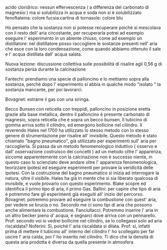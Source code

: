 acido cloridrico: nessun effervescenza ( a differenza del carbonato di magnesio ) ma si solubilizza
in acqua e soda non si è solubilizzato
fenoftaleina: colore fucsia
cartina di tornasole: colore blu

Ho pensato che la sostanza non si potesse recuperare poiché si mescolava con il resto dell' aria circostante, per recuperarla potrei ad esempio eseguire l' esperimento in un abiente chiuso, come ad esempio un distillatore: nel distillatore posso raccogliere le sostanze presenti nell' aria che esce con la loro condensazione, come quando abbiamo ottenuto il sale e l' acqua distillata dall' acqua salata.

Nuova lezione: discussione collettiva sulle possibilità di risalire agli 0,56 g di sostanza persa durante la calcinazione

Fantechi: prendiamo una specie di palloncino e lo mettiamo sopra alla sostanza, perché dopo l' esperimento si abbia in qualche modo "isolato " la sostanza mancante, per poi lavorarci.

Bovagnet: estrarre il gas con una siringa.


Becco Bunsen con reticella con treppidi, palloncino in posizione eretta grazie alla base metallica, dentro il palloncino è presente carbonato di magnesio, sopra reticella che è sopra un becco bunsen. Il tubicino di gomma arriva sotto il cilindro, ed emergono bollicine nel cilindro. Il reverendo Hales nel 1700 ha utilizzato lo stesso metodo con lo stesso genere di strumentazione per risalire all' invisibile. Questo metodo è stato chiamato "bagno pneumatico", già utilizzato per esperimenti sull' aria per raccoglierla. Si passa da un metodo fenomenologico induttivo ( osservo e dall' osservazione costruisco dei concetti ) ad un metodo oltre l' apparenza, siccome apparentemente con la calcinazione non è successo niente, in questo caso lo scienziato deve andare oltre l' apparenza fenomenologica, teorizzare ipotesi ed eseguire esperimenti per provare la veridicità delle ipotesi. Con la costruzione del bagno pneumatico si inizia ad interrogare la natura, oltre il visibile. Hales ha già in mente che si sia liberato qualcosa di invisibile, e vuole provarlo con questo esperimento. Blake scopre ed identifica il primo tipo di aria, il primo Gas. Ballini: per capire che tipo di aria è potremmo fare gli esperimenti già eseguiti all' inizio del percorso. Bovagnet: potremmo provare ad eseguire la combustione con quest' aria, per vedere se brucia o no. Secondo me ci sono tipi di aria che possono anche alimentare la combustione. Fanciullacci: Potremmo inserire l' aria in un altro becker pieno d' acqua, e segnarci dove arriva con un pennarello. Prof: secondo voi io vedrei bollicine nel cilindro, se lo collegassi solo ad aria riscaldata? Noferini: Sì, poiché l' aria riscaldata si dilata. Prof: sì, infatti prima di mettere il tubicino all' interno del cilindro l' ho scollegato per far uscire l' aria calda, poi l' ho inserito nel cilindro. Ti dico che la densità di questa aria prodotta è diversa da quella presente in atmosfera
